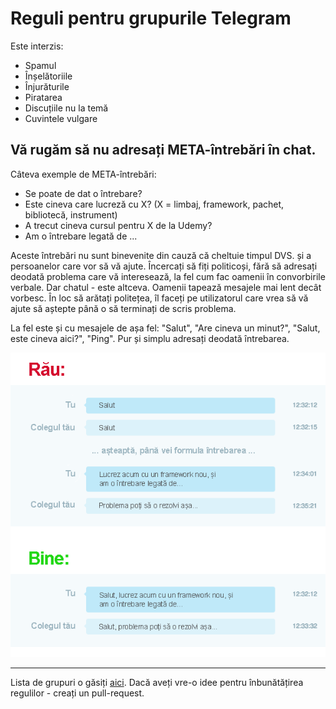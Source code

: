 # Reguli pentru grupurile Telegram
Este interzis:
- Spamul
- Înșelătoriile
- Înjurăturile
- Piratarea
- Discuțiile nu la temă
- Cuvintele vulgare

## Vă rugăm să nu adresați META-întrebări în chat.
Câteva exemple de META-întrebări:
- Se poate de dat o întrebare?
- Este cineva care lucreză cu X? (X = limbaj, framework, pachet, bibliotecă, instrument)
- A trecut cineva cursul pentru X de la Udemy?
- Am o întrebare legată de ...

Aceste întrebări nu sunt binevenite din cauză că cheltuie timpul DVS. și a persoanelor care vor să vă ajute.
Încercați să fiți politicoși, fără să adresați deodată problema care vă interesează, la fel cum fac oamenii în convorbirile verbale.
Dar chatul - este altceva. Oamenii tapează mesajele mai lent decât vorbesc.
În loc să arătați politețea, îl faceți pe utilizatorul care vrea să vă ajute să aștepte până o să terminați de scris problema.

La fel este și cu mesajele de așa fel: "Salut", "Are cineva un minut?", "Salut, este cineva aici?", "Ping".
Pur și simplu adresați deodată întrebarea.

![Fără meta întrebări](https://raw.githubusercontent.com/js-ro/it-telegram/master/bad-good.png)

___
Lista de grupuri o găsiți [aici](https://github.com/js-ro/it-telegram).
Dacă aveți vre-o idee pentru înbunătățirea regulilor - creați un pull-request.
